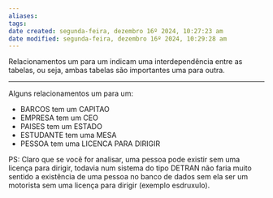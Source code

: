 ```yaml
---
aliases: 
tags: 
date created: segunda-feira, dezembro 16º 2024, 10:27:23 am
date modified: segunda-feira, dezembro 16º 2024, 10:29:28 am
---
```

Relacionamentos um para um indicam uma interdependência entre as tabelas, ou seja, ambas tabelas são importantes uma para outra.

---

Alguns relacionamentos um para um:
- BARCOS tem um CAPITAO
- EMPRESA tem um CEO
- PAISES tem um ESTADO
- ESTUDANTE tem uma MESA
- PESSOA tem uma LICENCA PARA DIRIGIR

PS: Claro que se você for analisar, uma pessoa pode existir sem uma licença para dirigir, todavia num sistema do tipo DETRAN não faria muito sentido a existência de uma pessoa no banco de dados sem ela ser um motorista sem uma licença para dirigir (exemplo esdruxulo).